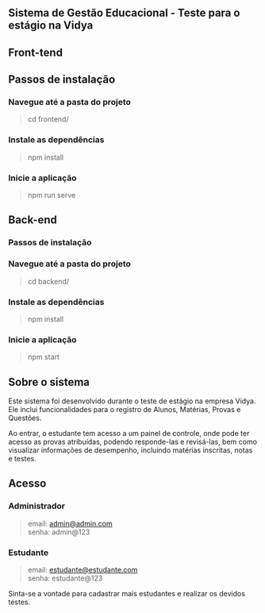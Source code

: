 ## Sistema de Gestão Educacional - Teste para o estágio na Vidya



## Front-tend
 ## Passos de instalação

 ### Navegue até a pasta do projeto
> cd frontend/ <br>
 ### Instale as dependências<br>
> npm install<br>
 ### Inicie a aplicação<br>
> npm run serve<br>

## Back-end
 ### Passos de instalação

 ### Navegue até a pasta do projeto<br>
> cd backend/<br>
 ### Instale as dependências<br>
> npm install<br>
 ### Inicie a aplicação<br>
> npm start<br>

## Sobre o sistema

Este sistema foi desenvolvido durante o teste de estágio na empresa Vidya.<br>
Ele inclui funcionalidades para o registro de Alunos, Matérias, Provas e Questões.<br>

Ao entrar, o estudante tem acesso a um painel de controle, onde pode ter acesso as provas atribuídas, podendo responde-las e revisá-las, bem como visualizar informações de desempenho, incluindo matérias inscritas, notas e testes.

## Acesso
### Administrador
> email: admin@admin.com<br>
> senha: admin@123
### Estudante
> email: estudante@estudante.com <br>
> senha: estudante@123

Sinta-se a vontade para cadastrar mais estudantes e realizar os devidos testes.
